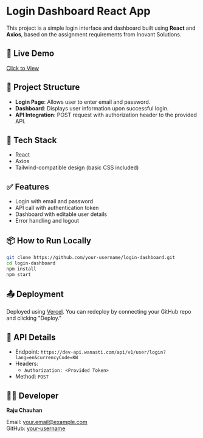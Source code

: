 
# Login Dashboard React App

This project is a simple login interface and dashboard built using **React** and **Axios**, based on the assignment requirements from Inovant Solutions.

## 🔗 Live Demo

[Click to View](https://v0-new-project-rtmirg6kh7x-jys2yacof-djjerry342s-projects.vercel.app)

## 📁 Project Structure

- **Login Page**: Allows user to enter email and password.
- **Dashboard**: Displays user information upon successful login.
- **API Integration**: POST request with authorization header to the provided API.

## 🚀 Tech Stack

- React
- Axios
- Tailwind-compatible design (basic CSS included)

## ✅ Features

- Login with email and password
- API call with authentication token
- Dashboard with editable user details
- Error handling and logout

## 📦 How to Run Locally

```bash
git clone https://github.com/your-username/login-dashboard.git
cd login-dashboard
npm install
npm start
```

## 📤 Deployment

Deployed using [Vercel](https://vercel.com/). You can redeploy by connecting your GitHub repo and clicking "Deploy."

## 📌 API Details

- Endpoint: `https://dev-api.wanasti.com/api/v1/user/login?lang=en&currencyCode=KW`
- Headers:
  - `Authorization: <Provided Token>`
- Method: `POST`

## 👨‍💻 Developer

**Raju Chauhan**

Email: your.email@example.com  
GitHub: [your-username](https://github.com/your-username)
